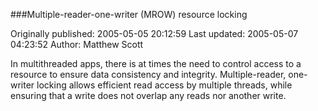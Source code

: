 ###Multiple-reader-one-writer (MROW) resource locking

Originally published: 2005-05-05 20:12:59
Last updated: 2005-05-07 04:23:52
Author: Matthew Scott

In multithreaded apps, there is at times the need to control access to a resource to ensure data consistency and integrity. Multiple-reader, one-writer locking allows efficient read access by multiple threads, while ensuring that a write does not overlap any reads nor another write.